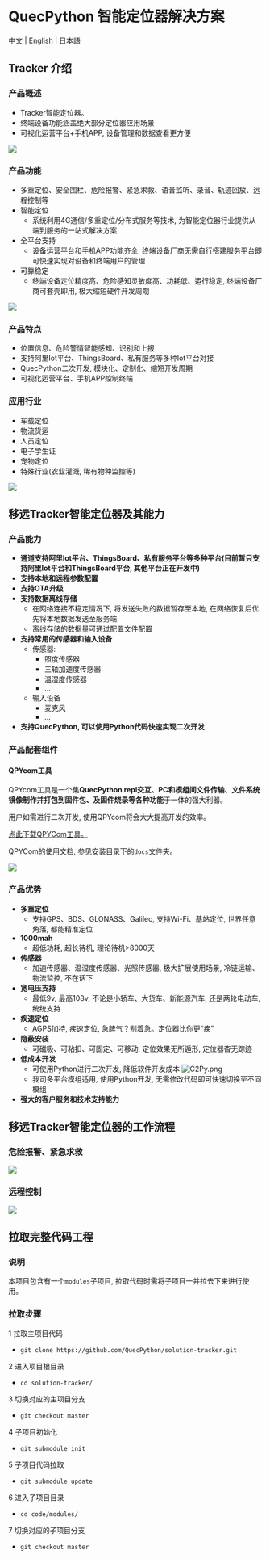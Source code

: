 # QuecPython 智能定位器解决方案

中文 | [English](readme.md) | [日本語](readme_jp.md)

## Tracker 介绍

### 产品概述

- Tracker智能定位器。
- 终端设备功能涵盖绝大部分定位器应用场景
- 可视化运营平台+手机APP, 设备管理和数据查看更方便

![](./docs/zh/media/tracker_process.png)

### 产品功能

- 多重定位、安全围栏、危险报警、紧急求救、语音监听、录音、轨迹回放、远程控制等
- 智能定位
    - 系统利用4G通信/多重定位/分布式服务等技术, 为智能定位器行业提供从端到服务的一站式解决方案
- 全平台支持
    - 设备运营平台和手机APP功能齐全, 终端设备厂商无需自行搭建服务平台即可快速实现对设备和终端用户的管理
- 可靠稳定
    - 终端设备定位精度高、危险感知灵敏度高、功耗低、运行稳定, 终端设备厂商可套壳即用, 极大缩短硬件开发周期

![](./docs/zh/media/tracker_funcion.png)

### 产品特点

- 位置信息、危险警情智能感知、识别和上报
- 支持阿里Iot平台、ThingsBoard、私有服务等多种Iot平台对接
- QuecPython二次开发, 模块化、定制化、缩短开发周期
- 可视化运营平台、手机APP控制终端

### 应用行业

- 车载定位
- 物流货运
- 人员定位
- 电子学生证
- 宠物定位
- 特殊行业(农业灌溉, 稀有物种监控等)

![](./docs/zh/media/tracker_application.png)

## 移远Tracker智能定位器及其能力

### 产品能力

- **通道支持阿里Iot平台、ThingsBoard、私有服务平台等多种平台(目前暂只支持阿里Iot平台和ThingsBoard平台, 其他平台正在开发中)**
- **支持本地和远程参数配置**
- **支持OTA升级**
- **支持数据离线存储**
    - 在网络连接不稳定情况下, 将发送失败的数据暂存至本地, 在网络恢复后优先将本地数据发送至服务端
    - 离线存储的数据量可通过配置文件配置
- **支持常用的传感器和输入设备**
    - 传感器:
        - 照度传感器
        - 三轴加速度传感器
        - 温湿度传感器
        - ...
    - 输入设备
        - 麦克风
        - ...
- **支持QuecPython, 可以使用Python代码快速实现二次开发**

### 产品配套组件

#### QPYcom工具

QPYcom工具是一个集**QuecPython repl交互、PC和模组间文件传输、文件系统镜像制作并打包到固件包、及固件烧录等各种功能**于一体的强大利器。

用户如需进行二次开发, 使用QPYcom将会大大提高开发的效率。

[点此下载QPYCom工具。](https://python.quectel.com/download)

QPYCom的使用文档, 参见安装目录下的`docs`文件夹。

![](./docs/zh/media/QPYCom_V3.3.0.png)

### 产品优势

- **多重定位**
    - 支持GPS、BDS、GLONASS、Galileo, 支持Wi-Fi、基站定位, 世界任意角落, 都能精准定位
- **1000mah**
    - 超低功耗, 超长待机, 理论待机>8000天
- **传感器**
    - 加速传感器、温湿度传感器、光照传感器, 极大扩展使用场景, 冷链运输、物流监控, 不在话下
- **宽电压支持**
    - 最低9v, 最高108v, 不论是小轿车、大货车、新能源汽车, 还是两轮电动车, 统统支持
- **疾速定位**
    - AGPS加持, 疾速定位, 急脾气？别着急。定位器比你更“疾”
- **隐蔽安装**
    - 可磁吸、可粘扣、可固定、可移动, 定位效果无所遁形, 定位器杳无踪迹
- **低成本开发**
    - 可使用Python进行二次开发, 降低软件开发成本
    ![C2Py.png](./docs/zh/media/C2Py.png)
    - 我司多平台模组适用, 使用Python开发, 无需修改代码即可快速切换至不同模组
- **强大的客户服务和技术支持能力**

## 移远Tracker智能定位器的工作流程

### 危险报警、紧急求救

![](./docs/zh/media/tracker_alert.png)

### 远程控制

![](./docs/zh/media/solution-tracker-102.png)

## 拉取完整代码工程

### 说明

本项目包含有一个`modules`子项目, 拉取代码时需将子项目一并拉去下来进行使用。

### 拉取步骤

1 拉取主项目代码

- `git clone https://github.com/QuecPython/solution-tracker.git`

2 进入项目根目录

- `cd solution-tracker/`

3 切换对应的主项目分支

- `git checkout master`

4 子项目初始化

- `git submodule init`

5 子项目代码拉取

- `git submodule update`

6 进入子项目目录

- `cd code/modules/`

7 切换对应的子项目分支

- `git checkout master`
